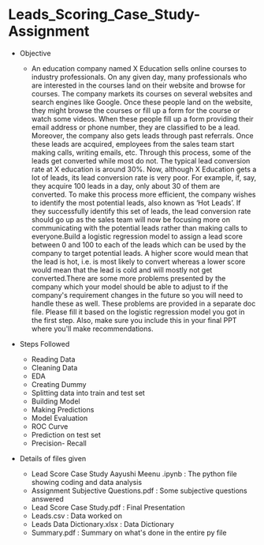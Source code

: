 # Leads_Scoring_Case_Study-Assignment
* Objective
  * An education company named X Education sells online courses to industry professionals. On any given day, many professionals who are interested in the courses land on their website and browse for courses. The company markets its courses on several websites and search engines like Google. Once these people land on the website, they might browse the courses or fill up a form for the course or watch some videos. When these people fill up a form providing their email address or phone number, they are classified to be a lead. Moreover, the company also gets leads through past referrals. Once these leads are acquired, employees from the sales team start making calls, writing emails, etc. Through this process, some of the leads get converted while most do not. The typical lead conversion rate at X education is around 30%. Now, although X Education gets a lot of leads, its lead conversion rate is very poor. For example, if, say, they acquire 100 leads in a day, only about 30 of them are converted. To make this process more efficient, the company wishes to identify the most potential leads, also known as ‘Hot Leads’. If they successfully identify this set of leads, the lead conversion rate should go up as the sales team will now be focusing more on communicating with the potential leads rather than making calls to everyone.Build a logistic regression model to assign a lead score between 0 and 100 to each of the leads which can be used by the company to target potential leads. A higher score would mean that the lead is hot, i.e. is most likely to convert whereas a lower score would mean that the lead is cold and will mostly not get converted.There are some more problems presented by the company which your model should be able to adjust to if the company's requirement changes in the future so you will need to handle these as well. These problems are provided in a separate doc file. Please fill it based on the logistic regression model you got in the first step. Also, make sure you include this in your final PPT where you'll make recommendations.

* Steps Followed
  * Reading Data
  * Cleaning Data
  * EDA
  * Creating Dummy
  * Splitting data into train and test set
  * Building Model
  * Making Predictions
  * Model Evaluation
  * ROC Curve
  * Prediction on test set
  * Precision- Recall

* Details of files given
  * Lead Score Case Study Aayushi Meenu .ipynb : The python file showing coding and data analysis
  * Assignment Subjective Questions.pdf : Some subjective questions answered
  * Lead Score Case Study.pdf : Final Presentation
  * Leads.csv : Data worked on
  * Leads Data Dictionary.xlsx : Data Dictionary
  * Summary.pdf : Summary on what's done in the entire py file 
